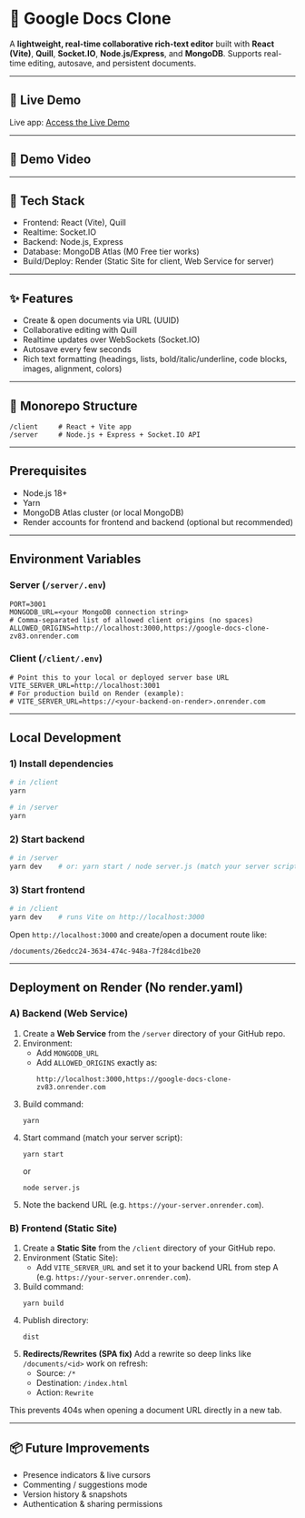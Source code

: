# 📄 Google Docs Clone

A **lightweight, real-time collaborative rich-text editor** built with **React (Vite)**, **Quill**, **Socket.IO**, **Node.js/Express**, and **MongoDB**. Supports real-time editing, autosave, and persistent documents.

---

## 🚀 Live Demo

Live app: [Access the Live Demo](https://google-docs-clone-zv83.onrender.com)

---

## 🎥 Demo Video


---

## 🧱 Tech Stack

- Frontend: React (Vite), Quill
- Realtime: Socket.IO
- Backend: Node.js, Express
- Database: MongoDB Atlas (M0 Free tier works)
- Build/Deploy: Render (Static Site for client, Web Service for server)

---

## ✨ Features

- Create & open documents via URL (UUID)
- Collaborative editing with Quill
- Realtime updates over WebSockets (Socket.IO)
- Autosave every few seconds
- Rich text formatting (headings, lists, bold/italic/underline, code blocks, images, alignment, colors)

---

## 🧱 Monorepo Structure

```
/client     # React + Vite app
/server     # Node.js + Express + Socket.IO API
```

---

## Prerequisites

- Node.js 18+
- Yarn
- MongoDB Atlas cluster (or local MongoDB)
- Render accounts for frontend and backend (optional but recommended)

---

## Environment Variables

### Server (`/server/.env`)

```
PORT=3001
MONGODB_URL=<your MongoDB connection string>
# Comma-separated list of allowed client origins (no spaces)
ALLOWED_ORIGINS=http://localhost:3000,https://google-docs-clone-zv83.onrender.com
```

### Client (`/client/.env`)

```
# Point this to your local or deployed server base URL
VITE_SERVER_URL=http://localhost:3001
# For production build on Render (example):
# VITE_SERVER_URL=https://<your-backend-on-render>.onrender.com
```

---

## Local Development

### 1) Install dependencies

```bash
# in /client
yarn

# in /server
yarn
```

### 2) Start backend

```bash
# in /server
yarn dev    # or: yarn start / node server.js (match your server script)
```

### 3) Start frontend

```bash
# in /client
yarn dev    # runs Vite on http://localhost:3000
```

Open `http://localhost:3000` and create/open a document route like:

```
/documents/26edcc24-3634-474c-948a-7f284cd1be20
```

---

## Deployment on Render (No render.yaml)

### A) Backend (Web Service)

1. Create a **Web Service** from the `/server` directory of your GitHub repo.
2. Environment:
   - Add `MONGODB_URL`
   - Add `ALLOWED_ORIGINS` exactly as:
     ```
     http://localhost:3000,https://google-docs-clone-zv83.onrender.com
     ```
3. Build command:
   ```
   yarn
   ```
4. Start command (match your server script):
   ```
   yarn start
   ```
   or
   ```
   node server.js
   ```
5. Note the backend URL (e.g. `https://your-server.onrender.com`).

### B) Frontend (Static Site)

1. Create a **Static Site** from the `/client` directory of your GitHub repo.
2. Environment (Static Site):
   - Add `VITE_SERVER_URL` and set it to your backend URL from step A (e.g. `https://your-server.onrender.com`).
3. Build command:
   ```
   yarn build
   ```
4. Publish directory:
   ```
   dist
   ```
5. **Redirects/Rewrites (SPA fix)**
   Add a rewrite so deep links like `/documents/<id>` work on refresh:
   - Source: `/*`
   - Destination: `/index.html`
   - Action: `Rewrite`

This prevents 404s when opening a document URL directly in a new tab.

---

## 📦 Future Improvements

- Presence indicators & live cursors
- Commenting / suggestions mode
- Version history & snapshots
- Authentication & sharing permissions

